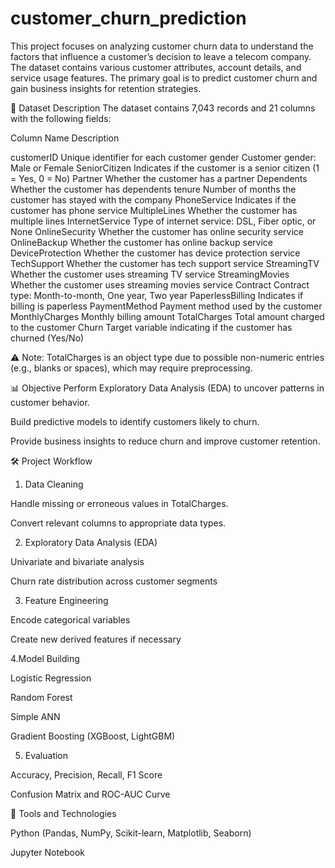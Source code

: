 # customer_churn_prediction
This project focuses on analyzing customer churn data to understand the factors that influence a customer’s decision to leave a telecom company. The dataset contains various customer attributes, account details, and service usage features. The primary goal is to predict customer churn and gain business insights for retention strategies.

📁 Dataset Description
The dataset contains 7,043 records and 21 columns with the following fields:

Column Name	       Description

customerID	       Unique identifier for each customer
gender	           Customer gender: Male or Female
SeniorCitizen	     Indicates if the customer is a senior citizen (1 = Yes, 0 = No)
Partner	           Whether the customer has a partner
Dependents	       Whether the customer has dependents
tenure	           Number of months the customer has stayed with the company
PhoneService	     Indicates if the customer has phone service
MultipleLines      Whether the customer has multiple lines
InternetService	   Type of internet service: DSL, Fiber optic, or None
OnlineSecurity	   Whether the customer has online security service
OnlineBackup	     Whether the customer has online backup service
DeviceProtection   Whether the customer has device protection service
TechSupport	       Whether the customer has tech support service
StreamingTV	       Whether the customer uses streaming TV service
StreamingMovies	   Whether the customer uses streaming movies service
Contract	         Contract type: Month-to-month, One year, Two year
PaperlessBilling	 Indicates if billing is paperless
PaymentMethod	     Payment method used by the customer
MonthlyCharges	   Monthly billing amount
TotalCharges	    Total amount charged to the customer
Churn            	Target variable indicating if the customer has churned (Yes/No)

⚠️ Note: TotalCharges is an object type due to possible non-numeric entries (e.g., blanks or spaces), which may require preprocessing.

📊 Objective
   Perform Exploratory Data Analysis (EDA) to uncover patterns in customer behavior.

   Build predictive models to identify customers likely to churn.

   Provide business insights to reduce churn and improve customer retention.

🛠️ Project Workflow
   1. Data Cleaning

  Handle missing or erroneous values in TotalCharges.

  Convert relevant columns to appropriate data types.

2. Exploratory Data Analysis (EDA)

Univariate and bivariate analysis

Churn rate distribution across customer segments

3. Feature Engineering

Encode categorical variables

Create new derived features if necessary

4.Model Building

Logistic Regression

Random Forest

Simple ANN

Gradient Boosting (XGBoost, LightGBM)

5. Evaluation

Accuracy, Precision, Recall, F1 Score

Confusion Matrix and ROC-AUC Curve

🧰 Tools and Technologies

Python (Pandas, NumPy, Scikit-learn, Matplotlib, Seaborn)

Jupyter Notebook 


